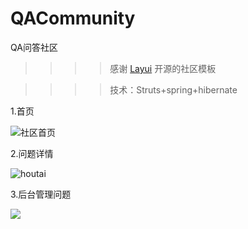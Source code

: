 # QACommunity
QA问答社区

>>>>感谢 [Layui](http://www.layui.com/) 开源的社区模板

>>>>技术：Struts+spring+hibernate

 1.首页
 
![社区首页](https://github.com/xuanhaoo/QACommunity/blob/master/img/index.png)



 2.问题详情
 
![houtai](https://github.com/xuanhaoo/QACommunity/blob/master/img/index2.png)

 3.后台管理问题
 
![](https://github.com/xuanhaoo/QACommunity/blob/master/img/index3.png)
